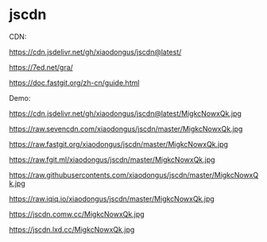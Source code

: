 # jscdn
CDN:

https://cdn.jsdelivr.net/gh/xiaodongus/jscdn@latest/

https://7ed.net/gra/

https://doc.fastgit.org/zh-cn/guide.html


Demo:

https://cdn.jsdelivr.net/gh/xiaodongus/jscdn@latest/MigkcNowxQk.jpg

https://raw.sevencdn.com/xiaodongus/jscdn/master/MigkcNowxQk.jpg

https://raw.fastgit.org/xiaodongus/jscdn/master/MigkcNowxQk.jpg

https://raw.fgit.ml/xiaodongus/jscdn/master/MigkcNowxQk.jpg

https://raw.githubusercontents.com/xiaodongus/jscdn/master/MigkcNowxQk.jpg

https://raw.iqiq.io/xiaodongus/jscdn/master/MigkcNowxQk.jpg

https://jscdn.comw.cc/MigkcNowxQk.jpg

https://jscdn.lxd.cc/MigkcNowxQk.jpg
